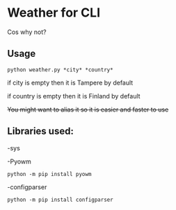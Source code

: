 # Weather for CLI

Cos why not?

## Usage

`python weather.py *city* *country*`

if city is empty then it is Tampere by default

if country is empty then it is Finland by default

~~You might want to alias it so it is easier and faster to use~~


## Libraries used:

-sys

-Pyowm

`python -m pip install pyowm`

-configparser

`python -m pip install configparser`
